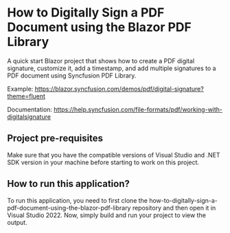 # How to Digitally Sign a PDF Document using the Blazor PDF Library
A quick start Blazor project that shows how to create a PDF digital signature, customize it, add a timestamp, and add multiple signatures to a PDF document using Syncfusion PDF Library.

Example: https://blazor.syncfusion.com/demos/pdf/digital-signature?theme=fluent

Documentation: https://help.syncfusion.com/file-formats/pdf/working-with-digitalsignature

## Project pre-requisites
Make sure that you have the compatible versions of Visual Studio and .NET SDK version in your machine before starting to work on this project.

## How to run this application?
To run this application, you need to first clone the how-to-digitally-sign-a-pdf-document-using-the-blazor-pdf-library repository and then open it in Visual Studio 2022. Now, simply build and run your project to view the output.
